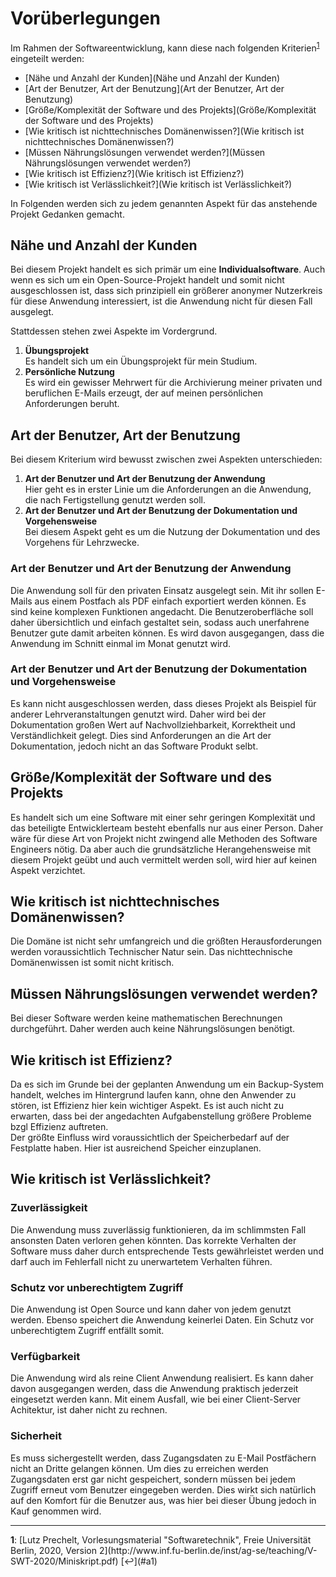 # Vorüberlegungen

Im Rahmen der Softwareentwicklung, kann diese nach folgenden Kriterien<sup id="a1">[1](#f1)</sup> eingeteilt werden:

* [Nähe und Anzahl der Kunden](Nähe und Anzahl der Kunden)
* [Art der Benutzer, Art der Benutzung](Art der Benutzer, Art der Benutzung)
* [Größe/Komplexität der Software und des Projekts](Größe/Komplexität der Software und des Projekts)
* [Wie kritisch ist nichttechnisches Domänenwissen?](Wie kritisch ist nichttechnisches Domänenwissen?)
* [Müssen Nährungslösungen verwendet werden?](Müssen Nährungslösungen verwendet werden?)
* [Wie kritisch ist Effizienz?](Wie kritisch ist Effizienz?)
* [Wie kritisch ist Verlässlichkeit?](Wie kritisch ist Verlässlichkeit?)

In Folgenden werden sich zu jedem genannten Aspekt für das anstehende Projekt Gedanken gemacht.

## Nähe und Anzahl der Kunden

Bei diesem Projekt handelt es sich primär um eine **Individualsoftware**. Auch wenn es sich um ein Open-Source-Projekt
handelt und somit nicht ausgeschlossen ist, dass sich prinzipiell ein größerer anonymer Nutzerkreis für diese Anwendung
interessiert, ist die Anwendung nicht für diesen Fall ausgelegt.

Stattdessen stehen zwei Aspekte im Vordergrund.

1. **Übungsprojekt**<br />
Es handelt sich um ein Übungsprojekt für mein Studium.
2. **Persönliche Nutzung**<br />
Es wird ein gewisser Mehrwert für die Archivierung meiner privaten und beruflichen E-Mails erzeugt, der auf meinen persönlichen Anforderungen beruht.

## Art der Benutzer, Art der Benutzung

Bei diesem Kriterium wird bewusst zwischen zwei Aspekten unterschieden:

1. **Art der Benutzer und Art der Benutzung der Anwendung**<br />
Hier geht es in erster Linie um die Anforderungen an die Anwendung, die nach Fertigstellung genutzt werden soll.
2. **Art der Benutzer und Art der Benutzung der Dokumentation und Vorgehensweise**<br />
Bei diesem Aspekt geht es um die Nutzung der Dokumentation und des Vorgehens für Lehrzwecke.

### Art der Benutzer und Art der Benutzung der Anwendung

Die Anwendung soll für den privaten Einsatz ausgelegt sein. Mit ihr sollen E-Mails aus einem Postfach als PDF einfach
exportiert werden können. Es sind keine komplexen Funktionen angedacht. Die Benutzeroberfläche soll daher übersichtlich
und einfach gestaltet sein, sodass auch unerfahrene Benutzer gute damit arbeiten können. Es wird davon ausgegangen, dass
die Anwendung im Schnitt einmal im Monat genutzt wird.

### Art der Benutzer und Art der Benutzung der Dokumentation und Vorgehensweise

Es kann nicht ausgeschlossen werden, dass dieses Projekt als Beispiel für anderer Lehrveranstaltungen genutzt wird. 
Daher wird bei der Dokumentation großen Wert auf Nachvollziehbarkeit, Korrektheit und Verständlichkeit gelegt.
Dies sind Anforderungen an die Art der Dokumentation, jedoch nicht an das Software Produkt selbt.

## Größe/Komplexität der Software und des Projekts

Es handelt sich um eine Software mit einer sehr geringen Komplexität und das beteiligte Entwicklerteam besteht ebenfalls
nur aus einer Person. Daher wäre für diese Art von Projekt nicht zwingend alle Methoden des Software Engineers nötig.
Da aber auch die grundsätzliche Herangehensweise mit diesem Projekt geübt und auch vermittelt werden soll, wird hier
auf keinen Aspekt verzichtet.

## Wie kritisch ist nichttechnisches Domänenwissen?

Die Domäne ist nicht sehr umfangreich und die größten Herausforderungen werden voraussichtlich Technischer Natur sein.
Das nichttechnische Domänenwissen ist somit nicht kritisch.

## Müssen Nährungslösungen verwendet werden?

Bei dieser Software werden keine mathematischen Berechnungen durchgeführt. Daher werden auch keine Nährungslösungen 
benötigt.

## Wie kritisch ist Effizienz?

Da es sich im Grunde bei der geplanten Anwendung um ein Backup-System handelt, welches im Hintergrund laufen kann, ohne
den Anwender zu stören, ist Effizienz hier kein wichtiger Aspekt. Es ist auch nicht zu erwarten, dass bei der 
angedachten Aufgabenstellung größere Probleme bzgl Effizienz auftreten.<br />
Der größte Einfluss wird voraussichtlich der Speicherbedarf auf der Festplatte haben. Hier ist ausreichend Speicher 
einzuplanen.

## Wie kritisch ist Verlässlichkeit?

### Zuverlässigkeit

Die Anwendung muss zuverlässig funktionieren, da im schlimmsten Fall ansonsten Daten verloren gehen könnten. Das 
korrekte Verhalten der Software muss daher durch entsprechende Tests gewährleistet werden und darf auch im Fehlerfall
nicht zu unerwartetem Verhalten führen.

### Schutz vor unberechtigtem Zugriff

Die Anwendung ist Open Source und kann daher von jedem genutzt werden. Ebenso speichert die Anwendung keinerlei Daten.
Ein Schutz vor unberechtigtem Zugriff entfällt somit.

### Verfügbarkeit

Die Anwendung wird als reine Client Anwendung realisiert. Es kann daher davon ausgegangen werden, dass die Anwendung
praktisch jederzeit eingesetzt werden kann. Mit einem Ausfall, wie bei einer Client-Server Achitektur, ist daher nicht
zu rechnen.

### Sicherheit

Es muss sichergestellt werden, dass Zugangsdaten zu E-Mail Postfächern nicht an Dritte gelangen können. Um dies zu 
erreichen werden Zugangsdaten erst gar nicht gespeichert, sondern müssen bei jedem Zugriff erneut vom Benutzer 
eingegeben werden. Dies wirkt sich natürlich auf den Komfort für die Benutzer aus, was hier bei dieser Übung jedoch
in Kauf genommen wird.

<hr />
<b id="f1">1</b>: [Lutz Prechelt, Vorlesungsmaterial "Softwaretechnik", Freie Universität Berlin, 2020, Version 2](http://www.inf.fu-berlin.de/inst/ag-se/teaching/V-SWT-2020/Miniskript.pdf) [↩](#a1)